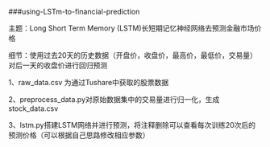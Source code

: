 ###using-LSTm-to-financial-prediction

主题：Long Short Term Memory (LSTM)长短期记忆神经网络去预测金融市场价格

细节：使用过去20天的历史数据（开盘价，收盘价，最高价，最低价，交易量）对后一天的收盘价进行回归预测

1、raw_data.csv 为通过Tushare中获取的股票数据

2、preprocess_data.py对原始数据集中的交易量进行归一化，生成stock_data.csv

3、lstm.py搭建LSTM网络并进行预测，将注释删除可以查看每次训练20次后的预测价格（可以根据自己思路修改相应参数）
